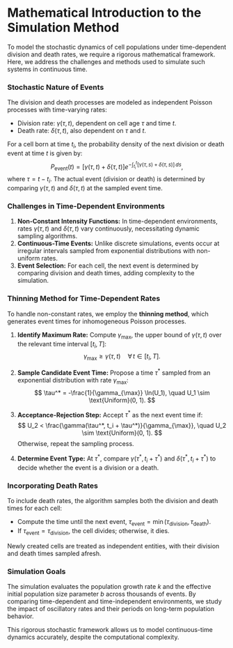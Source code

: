 # Mathematical Introduction to the Simulation Method

To model the stochastic dynamics of cell populations under time-dependent division and death rates, we require a rigorous mathematical framework. Here, we address the challenges and methods used to simulate such systems in continuous time.

### Stochastic Nature of Events

The division and death processes are modeled as independent Poisson processes with time-varying rates:
- Division rate: $\gamma(\tau, t)$, dependent on cell age $\tau$ and time $t$.
- Death rate: $\delta(\tau, t)$, also dependent on $\tau$ and $t$.

For a cell born at time $t_i$, the probability density of the next division or death event at time $t$ is given by:
$$
P_{\text{event}}(t) = \left[\gamma(\tau, t) + \delta(\tau, t)\right] e^{-\int_{t_i}^{t} \left[\gamma(\tau, s) + \delta(\tau, s)\right] \, ds},
$$
where $\tau = t - t_i$. The actual event (division or death) is determined by comparing $\gamma(\tau, t)$ and $\delta(\tau, t)$ at the sampled event time.

### Challenges in Time-Dependent Environments

1. **Non-Constant Intensity Functions:** In time-dependent environments, rates $\gamma(\tau, t)$ and $\delta(\tau, t)$ vary continuously, necessitating dynamic sampling algorithms.
2. **Continuous-Time Events:** Unlike discrete simulations, events occur at irregular intervals sampled from exponential distributions with non-uniform rates.
3. **Event Selection:** For each cell, the next event is determined by comparing division and death times, adding complexity to the simulation.

### Thinning Method for Time-Dependent Rates

To handle non-constant rates, we employ the **thinning method**, which generates event times for inhomogeneous Poisson processes.

1. **Identify Maximum Rate:**
   Compute $\gamma_{\max}$, the upper bound of $\gamma(\tau, t)$ over the relevant time interval $[t_i, T]$:
   $$
   \gamma_{\max} \geq \gamma(\tau, t) \quad \forall \, t \in [t_i, T].
   $$

2. **Sample Candidate Event Time:**
   Propose a time $\tau^*$ sampled from an exponential distribution with rate $\gamma_{\max}$:
   $$
   \tau^* = -\frac{1}{\gamma_{\max}} \ln(U_1), \quad U_1 \sim \text{Uniform}(0, 1).
   $$

3. **Acceptance-Rejection Step:**
   Accept $\tau^*$ as the next event time if:
   $$
   U_2 < \frac{\gamma(\tau^*, t_i + \tau^*)}{\gamma_{\max}}, \quad U_2 \sim \text{Uniform}(0, 1).
   $$
   Otherwise, repeat the sampling process.

4. **Determine Event Type:**
   At $\tau^*$, compare $\gamma(\tau^*, t_i + \tau^*)$ and $\delta(\tau^*, t_i + \tau^*)$ to decide whether the event is a division or a death.

### Incorporating Death Rates

To include death rates, the algorithm samples both the division and death times for each cell:
- Compute the time until the next event, $\tau_{\text{event}} = \min(\tau_{\text{division}}, \tau_{\text{death}})$.
- If $\tau_{\text{event}} = \tau_{\text{division}}$, the cell divides; otherwise, it dies.

Newly created cells are treated as independent entities, with their division and death times sampled afresh.

### Simulation Goals

The simulation evaluates the population growth rate $k$ and the effective initial population size parameter $b$ across thousands of events. By comparing time-dependent and time-independent environments, we study the impact of oscillatory rates and their periods on long-term population behavior. 

This rigorous stochastic framework allows us to model continuous-time dynamics accurately, despite the computational complexity.